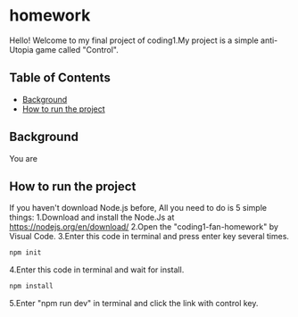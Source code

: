 # homework
Hello! Welcome to my final project of coding1.My project is a simple anti-Utopia game called "Control".
## Table of Contents

- [Background](#background)
- [How to run the project](#how-to-run-the-project)

## Background
You are

## How to run the project
If you haven't download Node.js before, All you need to do is 5 simple things:
1.Download and install the Node.Js at https://nodejs.org/en/download/
2.Open the "coding1-fan-homework" by Visual Code.
3.Enter this code in terminal and press enter key several times.
```sh
npm init
```
4.Enter this code in terminal and wait for install.
```sh
npm install
```
5.Enter "npm run dev" in terminal and click the link with control key.
